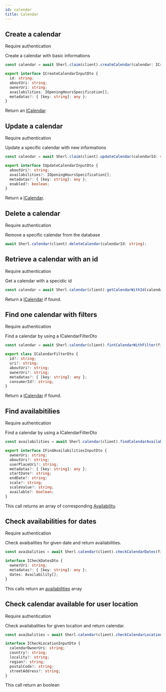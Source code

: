 ```yaml
---
id: calendar
title: Calendar
---
```


## Create a calendar

<span class="badge badge--warning">Require authentication</span>

Create a calendar with basic informations

```ts
const calendar = await Sherl.claim(client).createCalendar(calendar: ICreateCalendarInputDto);
```

```ts
export interface ICreateCalendarInputDto {
  id: string;
  aboutUri: string;
  ownerUri: string;
  availabilities: IOpeningHoursSpecification[];
  metadatas?: { [key: string]: any };
}
```
Return an [ICalendar](calendar-types#icalendar).

## Update a calendar

<span class="badge badge--warning">Require authentication</span>

Update a specific calendar with new informations

```ts
const calendar = await Sherl.claim(client).updateCalendar(calendarId: string, calendarData:IUpdateCalendarInputDto );
```

```ts
export interface IUpdateCalendarInputDto {
  aboutUri?: string;
  availabilities?: IOpeningHoursSpecification[];
  metadatas?: { [key: string]: any };
  enabled?: boolean;
}
```
Return a [ICalendar](calendar-types#icalendar).

## Delete a calendar

<span class="badge badge--warning">Require authentication</span>

Remove a specific calendar from the database

```ts
await Sherl.calendar(client).deleteCalendar(calendarId: string);
```

## Retrieve a calendar with an id

<span class="badge badge--warning">Require authentication</span>

Get a calendar with a specidic id

```ts
const calendar = await Sherl.calendar(client).getCalendarWithId(calendarId: string);
```
Return a [ICalendar](calendar-types#icalendar) if found.


## Find one calendar with filters
<span class="badge badge--warning">Require authentication</span>

Find a calendar by using a ICalendarFilterDto

```ts
const calendar = await Sherl.calendar(client).fintCalendarWithFilter(filter: ICalendarFilterDto);
```

```ts
export class ICalendarFilterDto {
  id?: string;
  uri?: string;
  aboutUri?: string;
  ownerUri?: string;
  metadatas?: { [key: string]: any };
  consumerId?: string;
}
```
Return a [ICalendar](calendar-types#icalendar) if found.


## Find availabitilies

<span class="badge badge--warning">Require authentication</span>

Find a calendar by using a ICalendarFilterDto

```ts
const availabilities = await Sherl.calendar(client).findCalendarAvailabilitiesWithFilter(filter: IFindAvailabilitiesInputDto);
```

```ts
export interface IFindAvailabilitiesInputDto {
  ownerUri: string;
  aboutUri?: string;
  userPlaceUri?: string;
  metadatas?: { [key: string]: any };
  startDate?: string;
  endDate?: string;
  scale?: string;
  scaleValue?: string;
  available?: boolean;
}
```


This call returns an array of corresponding [Availability](calendar-types#availability).

## Check availabilities for dates

<span class="badge badge--warning">Require authentication</span>

Check avaibalities for given date and return availabilities.

```ts
const avaibalities = await Sherl.calendar(client).checkCalendarDates(filter: ICheckDatesDto);
```
```ts
interface ICheckDatesDto {
  ownerUri: string;
  metadatas?: { [key: string]: any };
  dates: Availability[];
} 
```
This calls return an [availabilities](calendar-types#availability) array

## Check calendar available for user location

<span class="badge badge--warning">Require authentication</span>

Check availabalities for given location and return calendar.

```ts
const avaibalities = await Sherl.calendar(client).checkCalendarLocation(filter: ICheckLocationInputDto);
```

```ts
interface ICheckLocationInputDto {
  calendarOwnerUri: string;
  country?: string;
  locality?: string;
  region?: string;
  postalCode?: string;
  streetAddress?: string;
}
```
This call return an boolean